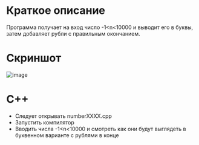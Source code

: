 # Краткое описание
Программа получает на вход число -1<n<10000 и выводит его в буквы, затем добавляет рубли с правильным окончанием.
# Скриншот
![image](https://user-images.githubusercontent.com/90555557/133105706-a233e4ad-f6ac-4c14-b5e6-6dba1382887d.png)
# C++
- Следует открывать numberXXXX.cpp
- Запустить компилятор
- Вводить числа -1<n<10000 и смотреть как они будут выглядеть в буквенном варианте с рублями в конце
